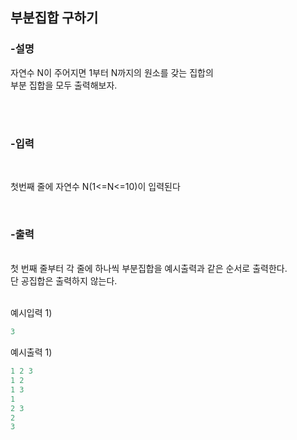 


<h2> 부분집합 구하기 </h2>

<h3>-설명</h3>

자연수 N이 주어지면 1부터 N까지의 원소를 갖는 집합의 <br/>
부분 집합을 모두 출력해보자.

<br/><br/>

<h3>-입력</h3><br/>

첫번째 줄에 자연수 N(1<=N<=10)이 입력된다
<br/>

<br/>

<h3>-출력</h3><br/>
첫 번째 줄부터 각 줄에 하나씩 부분집합을 예시출력과 같은 순서로 출력한다.<br/>
단 공집합은 출력하지 않는다.

<br/>
<br/>

예시입력 1) 
```java
3
```
</h4>
 
예시출력 1) 
<br/>

```java
1 2 3
1 2
1 3
1
2 3
2
3
```
<br/>



